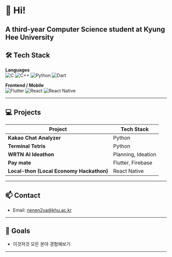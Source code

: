 # 👋 Hi!

**A third-year Computer Science student at Kyung Hee University**
---

## 🛠️ Tech Stack

**Languages**  
![C](https://img.shields.io/badge/C-A8B9CC?style=flat-square&logo=c&logoColor=black)
![C++](https://img.shields.io/badge/C++-00599C?style=flat-square&logo=c%2b%2b&logoColor=white)
![Python](https://img.shields.io/badge/Python-3776AB?style=flat-square&logo=python&logoColor=white)
![Dart](https://img.shields.io/badge/Dart-0175C2?style=flat-square&logo=dart&logoColor=white)

**Frontend / Mobile**  
![Flutter](https://img.shields.io/badge/Flutter-02569B?style=flat-square&logo=flutter&logoColor=white)
![React](https://img.shields.io/badge/React-61DAFB?style=flat-square&logo=react&logoColor=black)
![React Native](https://img.shields.io/badge/React%20Native-61DAFB?style=flat-square&logo=react&logoColor=black)

---

## 💻 Projects

| Project | Tech Stack |
|---------|------------|
| **Kakao Chat Analyzer** | Python |
| **Terminal Tetris** | Python |
| **WRTN AI Ideathon** | Planning, Ideation |
| **Pay mate** | Flutter, Firebase |
| **Local-thon (Local Economy Hackathon)** | React Native |

---

## 📫 Contact

- Email: [nenen2ya@khu.ac.kr](mailto:nenen2ya@khu.ac.kr)  

---

## 🎯 Goals

- 이것저것 모든 분야 경험해보기

---


